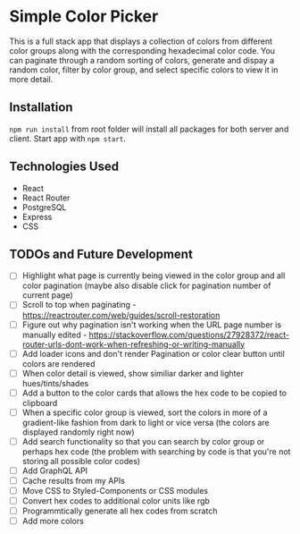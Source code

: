 # Simple Color Picker
This is a full stack app that displays a collection of colors from different color groups along with the corresponding hexadecimal color code. You can paginate through a random sorting of colors, generate and dispay a random color, filter by color group, and select specific colors to view it in more detail. 

## Installation
`npm run install` from root folder will install all packages for both server and client. Start app with `npm start`.

## Technologies Used
- React
- React Router
- PostgreSQL
- Express
- CSS

## TODOs and Future Development
- [ ] Highlight what page is currently being viewed in the color group and all color pagination (maybe also disable click for pagination number of current page)
- [ ] Scroll to top when paginating - https://reactrouter.com/web/guides/scroll-restoration
- [ ] Figure out why pagination isn't working when the URL page number is manually edited - https://stackoverflow.com/questions/27928372/react-router-urls-dont-work-when-refreshing-or-writing-manually
- [ ] Add loader icons and don't render Pagination or color clear button until colors are rendered
- [ ] When color detail is viewed, show similiar darker and lighter hues/tints/shades
- [ ] Add a button to the color cards that allows the hex code to be copied to clipboard
- [ ] When a specific color group is viewed, sort the colors in more of a gradient-like fashion from dark to light or vice versa (the colors are displayed randomly right now)
- [ ] Add search functionality so that you can search by color group or perhaps hex code (the problem with searching by code is that you're not storing all possible color codes)
- [ ] Add GraphQL API
- [ ] Cache results from my APIs
- [ ] Move CSS to Styled-Components or CSS modules
- [ ] Convert hex codes to additional color units like rgb
- [ ] Programmtically generate all hex codes from scratch
- [ ] Add more colors
